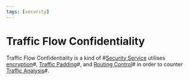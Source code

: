 ```yaml
---
tags: [security]
---
```


# Traffic Flow Confidentiality

Traffic Flow Confidentiality is a kind of #[Security Service](202209261050.md)
utilises [encryption](202209281130.md)#, [Traffic Padding](202210040916.md)#,
and [Routing Control](202210040917.md)# in order to counter
[Traffic Analysis](202210062126.md)#.
